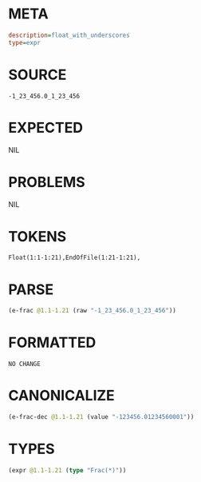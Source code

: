 # META
~~~ini
description=float_with_underscores
type=expr
~~~
# SOURCE
~~~roc
-1_23_456.0_1_23_456
~~~
# EXPECTED
NIL
# PROBLEMS
NIL
# TOKENS
~~~zig
Float(1:1-1:21),EndOfFile(1:21-1:21),
~~~
# PARSE
~~~clojure
(e-frac @1.1-1.21 (raw "-1_23_456.0_1_23_456"))
~~~
# FORMATTED
~~~roc
NO CHANGE
~~~
# CANONICALIZE
~~~clojure
(e-frac-dec @1.1-1.21 (value "-123456.01234560001"))
~~~
# TYPES
~~~clojure
(expr @1.1-1.21 (type "Frac(*)"))
~~~
